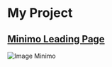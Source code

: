 # My Project 

## [Minimo Leading Page ](https://rolisangor.github.io/minimo/app/dist/)  
![Image Minimo](rolisangor.github.io/minimo/app/dist/img/header-Bg.png)